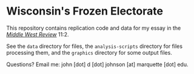 # Wisconsin's Frozen Electorate

This repository contains replication code and data for my essay in the [*Middle West Review*](https://nebraskapressjournals.unl.edu/journal/middle-west-review-an-interdisciplinary-journal-about-the-american-midwest/) 11:2.

See the `data` directory for files, the `analysis-scripts` directory for files processing them, and the `graphics` directory for some output files.

Questions? Email me: john [dot] d [dot] johnson [at] marquette [dot] edu.